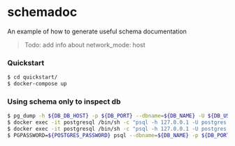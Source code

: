 # schemadoc
An example of how to generate useful schema documentation 


> Todo: add info about network_mode: host

### Quickstart
```sh
$ cd quickstart/
$ docker-compose up
```

### Using schema only to inspect db
```sh
$ pg_dump -h ${DB_DB_HOST} -p ${DB_PORT} --dbname=${DB_NAME} -U ${DB_USER} --schema-only > schema_dump.sql
$ docker exec -it postgresql /bin/sh -c "psql -h 127.0.0.1 -U postgres -p 5432 -d postgres -W -c 'DROP DATABASE IF EXISTS <your-database-name>;'"
$ docker exec -it postgresql /bin/sh -c "psql -h 127.0.0.1 -U postgres -p 5432 -d postgres -W -c 'CREATE DATABASE <your-database-name>;'"
$ PGPASSWORD=${POSTGRES_PASSWORD} psql --dbname=${DB_NAME} -p ${DB_PORT} -U ${DB_USER} -h ${DB_DB_HOST} < schema_dump.sql
```
